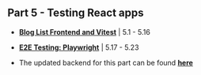 ## Part 5 - Testing React apps
* [**Blog List Frontend and Vitest**](./bloglist-frontend) | 5.1 - 5.16
* [**E2E Testing: Playwright**](./bloglist-e2e) | 5.17 - 5.23


* The updated backend for this part can be found [**here**](./bloglist-backend)